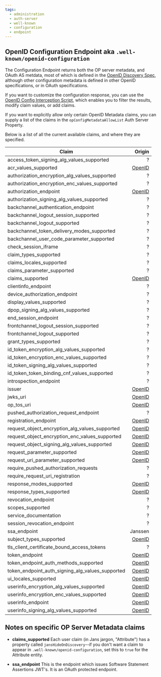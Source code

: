 ```yaml
---
tags:
  - administration
  - auth-server
  - well-known
  - configuration
  - endpoint
---
```


## OpenID Configuration Endpoint aka `.well-known/openid-configuration`

The Configuration Endpoint returns both the OP server metadata, and OAuth
AS metdata, most of which
is defined in the [OpenID Discovery Spec](https://openid.net/specs/openid-connect-discovery-1_0.html#ProviderMetadata), although other configuration metadata is defined
in other OpenID specifications, or in OAuth specifications.

If you want to customize the configuration response, you can use the
[OpenID Config Interception Script](../../developer/scripts/discovery.md),
which enables you to filter the results, modify claim values, or add claims.

If you want to explicitly allow only certain OpenID Metadata claims, you can
supply a list of the claims in the `opConfigMetadataAllowList` Auth Server
Property.

Below is a list of all the current available claims, and where they are specified.

| Claim                                            |                                                                                Origin |
|--------------------------------------------------|--------------------------------------------------------------------------------------:|
| access_token_signing_alg_values_supported        |                                                                                     ? |
| acr_values_supported                             | [OpenID](https://openid.net/specs/openid-connect-discovery-1_0.html#ProviderMetadata) |
| authorization_encryption_alg_values_supported    |                                                                                     ? |
| authorization_encryption_enc_values_supported    |                                                                                     ? |
| authorization_endpoint                           | [OpenID](https://openid.net/specs/openid-connect-discovery-1_0.html#ProviderMetadata) |
| authorization_signing_alg_values_supported       |                                                                                     ? |
| backchannel_authentication_endpoint              |                                                                                     ? |
| backchannel_logout_session_supported             |                                                                                     ? |
| backchannel_logout_supported                     |                                                                                     ? |
| backchannel_token_delivery_modes_supported       |                                                                                     ? |
| backchannel_user_code_parameter_supported        |                                                                                     ? |
| check_session_iframe                             |                                                                                     ? |
| claim_types_supported                            |                                                                                     ? |
| claims_locales_supported                         |                                                                                     ? |
| claims_parameter_supported                       |                                                                                     ? |
| claims_supported                                 | [OpenID](https://openid.net/specs/openid-connect-discovery-1_0.html#ProviderMetadata) |
| clientinfo_endpoint                              |                                                                                     ? |
| device_authorization_endpoint                    |                                                                                     ? |
| display_values_supported                         |                                                                                     ? |
| dpop_signing_alg_values_supported                |                                                                                     ? |
| end_session_endpoint                             |                                                                                     ? |
| frontchannel_logout_session_supported            |                                                                                     ? |
| frontchannel_logout_supported                    |                                                                                     ? |
| grant_types_supported                            |                                                                                     ? |
| id_token_encryption_alg_values_supported         |                                                                                     ? |
| id_token_encryption_enc_values_supported         |                                                                                     ? |
| id_token_signing_alg_values_supported            |                                                                                     ? |
| id_token_token_binding_cnf_values_supported      |                                                                                     ? |
| introspection_endpoint                           |                                                                                     ? |
| issuer                                           | [OpenID](https://openid.net/specs/openid-connect-discovery-1_0.html#ProviderMetadata) |
| jwks_uri                                         | [OpenID](https://openid.net/specs/openid-connect-discovery-1_0.html#ProviderMetadata) |
| op_tos_uri                                       | [OpenID](https://openid.net/specs/openid-connect-discovery-1_0.html#ProviderMetadata) |
| pushed_authorization_request_endpoint            |                                                                                     ? |
| registration_endpoint                            | [OpenID](https://openid.net/specs/openid-connect-discovery-1_0.html#ProviderMetadata) |
| request_object_encryption_alg_values_supported   | [OpenID](https://openid.net/specs/openid-connect-discovery-1_0.html#ProviderMetadata) |
| request_object_encryption_enc_values_supported   | [OpenID](https://openid.net/specs/openid-connect-discovery-1_0.html#ProviderMetadata) |
| request_object_signing_alg_values_supported      | [OpenID](https://openid.net/specs/openid-connect-discovery-1_0.html#ProviderMetadata) |
| request_parameter_supported                      | [OpenID](https://openid.net/specs/openid-connect-discovery-1_0.html#ProviderMetadata) |
| request_uri_parameter_supported                  | [OpenID](https://openid.net/specs/openid-connect-discovery-1_0.html#ProviderMetadata) |
| require_pushed_authorization_requests            |                                                                                     ? |
| require_request_uri_registration                 |                                                                                     ? |
| response_modes_supported                         | [OpenID](https://openid.net/specs/openid-connect-discovery-1_0.html#ProviderMetadata) |
| response_types_supported                         | [OpenID](https://openid.net/specs/openid-connect-discovery-1_0.html#ProviderMetadata) |
| revocation_endpoint                              |                                                                                     ? |
| scopes_supported                                 |                                                                                     ? |
| service_documentation                            |                                                                                     ? |
| session_revocation_endpoint                      |                                                                                     ? |
| ssa_endpoint                                     |                                                                               Janssen |
| subject_types_supported                          | [OpenID](https://openid.net/specs/openid-connect-discovery-1_0.html#ProviderMetadata) |
| tls_client_certificate_bound_access_tokens       |                                                                                     ? |
| token_endpoint                                   | [OpenID](https://openid.net/specs/openid-connect-discovery-1_0.html#ProviderMetadata) |
| token_endpoint_auth_methods_supported            | [OpenID](https://openid.net/specs/openid-connect-discovery-1_0.html#ProviderMetadata) |
| token_endpoint_auth_signing_alg_values_supported | [OpenID](https://openid.net/specs/openid-connect-discovery-1_0.html#ProviderMetadata) |
| ui_locales_supported                             | [OpenID](https://openid.net/specs/openid-connect-discovery-1_0.html#ProviderMetadata) |
| userinfo_encryption_alg_values_supported         | [OpenID](https://openid.net/specs/openid-connect-discovery-1_0.html#ProviderMetadata) |
| userinfo_encryption_enc_values_supported         | [OpenID](https://openid.net/specs/openid-connect-discovery-1_0.html#ProviderMetadata) |
| userinfo_endpoint                                | [OpenID](https://openid.net/specs/openid-connect-discovery-1_0.html#ProviderMetadata) |
| userinfo_signing_alg_values_supported            | [OpenID](https://openid.net/specs/openid-connect-discovery-1_0.html#ProviderMetadata) |

## Notes on specific OP Server Metadata claims

* **claims_supported** Each user claim (in Jans jargon, "Attribute") has a property called `jansHideOnDiscovery`--if you don't want a claim to appear in `.well-known/openid-configuration`, set this to `true` for the Attribute entity.

* **ssa_endpoint** This is the endpoint which issues Software Statement
Assertions JWT's. It is an OAuth protected endpoint.
